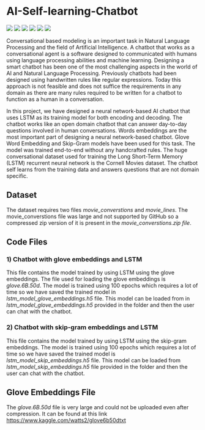 # AI-Self-learning-Chatbot
![](https://img.shields.io/badge/CODE-PYTHON-informational?style=flat&logo=<LOGO_NAME>&logoColor=white&color=2bbc8a)
![](https://img.shields.io/badge/version-3.7.3-informational?style=flat&logo=<LOGO_NAME>&logoColor=white&color=2bbc8a)
![](https://img.shields.io/badge/Model-LSTM-informational?style=flat&logo=<LOGO_NAME>&logoColor=white&color=2bbc8a)
![](https://img.shields.io/badge/Embeddings-Glove-informational?style=flat&logo=<LOGO_NAME>&logoColor=white&color=2bbc8a)
![](https://img.shields.io/badge/Embeddings-SkipGram-informational?style=flat&logo=<LOGO_NAME>&logoColor=white&color=2bbc8a)
![](https://img.shields.io/badge/Domain-Chatbot-informational?style=flat&logo=<LOGO_NAME>&logoColor=white&color=2bbc8a)

Conversational based modeling is an important task in Natural Language Processing and the field of Artificial Intelligence. A chatbot that works as a conversational agent is a software designed to communicated with humans using language processing abilities and machine learning. Designing a smart chatbot has been one of the most challenging aspects in the world of AI and Natural Language Processing. Previously chatbots had been designed using handwritten rules like regular expressions. Today this approach is not feasible and does not suffice the requirements in any domain as there are many rules required to be written for a chatbot to function as a human in a conversation.

In this project, we have designed a neural network-based AI chatbot that uses LSTM as its training model for both encoding and decoding. The chatbot works like an open domain chatbot that can answer day-to-day questions involved in human conversations. Words embeddings are the most important part of designing a neural network-based chatbot. Glove Word Embedding and Skip-Gram models have been used for this task. The model was trained end-to-end without any handcrafted rules. The huge conversational dataset used for training the Long Short-Term Memory (LSTM) recurrent neural network is the Cornell Movies dataset. The chatbot self learns from the training data and answers questions that are not domain specific.

## Dataset

The dataset requires two files *movie_converstions* and *movie_lines*. The movie_converstions file was large and not supported by GitHub so a compressed zip version of it is present in the *movie_converstions.zip file*. 

## Code Files

### 1) Chatbot with glove embeddings and LSTM

This file contains the model trained by using LSTM using the glove embeddings. The file used for loading the glove embeddings is *glove.6B.50d*. The model is trained using 100 epochs which requires a lot of time so we have saved the trained model in *lstm_model_glove_embeddings.h5* file. This model can be loaded from in *lstm_model_glove_embeddings.h5*  provided in the folder and then the user can chat with the chatbot.

### 2) Chatbot with skip-gram embeddings and LSTM

This file contains the model trained by using LSTM using the skip-gram embeddings. The model is trained using 100 epochs which requires a lot of time so we have saved the trained model is *lstm_model_skip_embeddings.h5* file. This model can be loaded from *lstm_model_skip_embeddings.h5* file provided in the folder and then the user can chat with the chatbot.

## Glove Embeddings File

The *glove.6B.50d* file is very large and could not be uploaded even after compression. It can be found at this link https://www.kaggle.com/watts2/glove6b50dtxt
